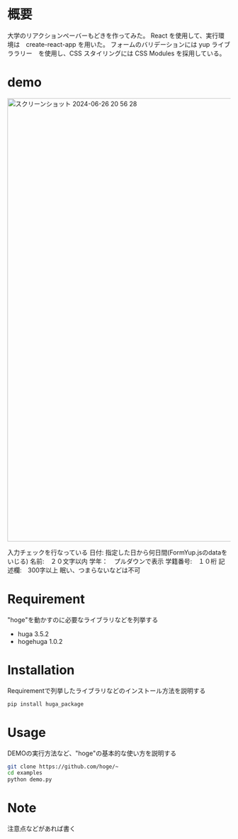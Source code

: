 # 概要

大学のリアクションペーバーもどきを作ってみた。
React を使用して、実行環境は　create-react-app を用いた。
フォームのバリデーションには yup ライブララリー　を使用し、CSS スタイリングには CSS Modules を採用している。
 
# demo
<img width="1000" alt="スクリーンショット 2024-06-26 20 56 28" src="https://github.com/RyusukeYashiro/React-study/assets/166738435/da67aeae-70a8-4f29-a795-6f084fdb36c5">

入力チェックを行なっている
日付: 指定した日から何日間(FormYup.jsのdataをいじる)
名前:　２０文字以内
学年：　プルダウンで表示
学籍番号:　１０桁
記述欄:　300字以上
       眠い、つまらないなどは不可


 
# Requirement
 
"hoge"を動かすのに必要なライブラリなどを列挙する
 
* huga 3.5.2
* hogehuga 1.0.2
 
# Installation
 
Requirementで列挙したライブラリなどのインストール方法を説明する
 
```bash
pip install huga_package
```
 
# Usage
 
DEMOの実行方法など、"hoge"の基本的な使い方を説明する
 
```bash
git clone https://github.com/hoge/~
cd examples
python demo.py
```
 
# Note
 
注意点などがあれば書く
 

